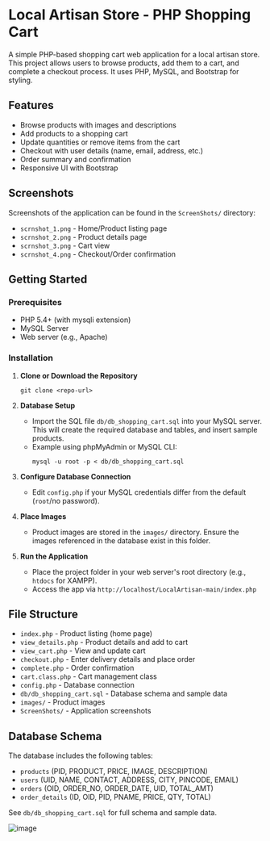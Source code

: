 # Local Artisan Store - PHP Shopping Cart

A simple PHP-based shopping cart web application for a local artisan store. This project allows users to browse products, add them to a cart, and complete a checkout process. It uses PHP, MySQL, and Bootstrap for styling.

## Features
- Browse products with images and descriptions
- Add products to a shopping cart
- Update quantities or remove items from the cart
- Checkout with user details (name, email, address, etc.)
- Order summary and confirmation
- Responsive UI with Bootstrap

## Screenshots
Screenshots of the application can be found in the `ScreenShots/` directory:
- `scrnshot_1.png` - Home/Product listing page
- `scrnshot_2.png` - Product details page
- `scrnshot_3.png` - Cart view
- `scrnshot_4.png` - Checkout/Order confirmation

## Getting Started

### Prerequisites
- PHP 5.4+ (with mysqli extension)
- MySQL Server
- Web server (e.g., Apache)

### Installation
1. **Clone or Download the Repository**
   ```
   git clone <repo-url>
   ```
2. **Database Setup**
   - Import the SQL file `db/db_shopping_cart.sql` into your MySQL server. This will create the required database and tables, and insert sample products.
   - Example using phpMyAdmin or MySQL CLI:
     ```
     mysql -u root -p < db/db_shopping_cart.sql
     ```
3. **Configure Database Connection**
   - Edit `config.php` if your MySQL credentials differ from the default (`root`/no password).

4. **Place Images**
   - Product images are stored in the `images/` directory. Ensure the images referenced in the database exist in this folder.

5. **Run the Application**
   - Place the project folder in your web server's root directory (e.g., `htdocs` for XAMPP).
   - Access the app via `http://localhost/LocalArtisan-main/index.php`

## File Structure
- `index.php` - Product listing (home page)
- `view_details.php` - Product details and add to cart
- `view_cart.php` - View and update cart
- `checkout.php` - Enter delivery details and place order
- `complete.php` - Order confirmation
- `cart.class.php` - Cart management class
- `config.php` - Database connection
- `db/db_shopping_cart.sql` - Database schema and sample data
- `images/` - Product images
- `ScreenShots/` - Application screenshots

## Database Schema
The database includes the following tables:
- `products` (PID, PRODUCT, PRICE, IMAGE, DESCRIPTION)
- `users` (UID, NAME, CONTACT, ADDRESS, CITY, PINCODE, EMAIL)
- `orders` (OID, ORDER_NO, ORDER_DATE, UID, TOTAL_AMT)
- `order_details` (ID, OID, PID, PNAME, PRICE, QTY, TOTAL)

See `db/db_shopping_cart.sql` for full schema and sample data.

![image](https://github.com/user-attachments/assets/e41d8aae-5f28-4d86-b1d7-a6e4c5061c7d)



